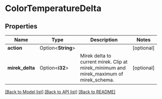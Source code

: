 # ColorTemperatureDelta

## Properties

Name | Type | Description | Notes
------------ | ------------- | ------------- | -------------
**action** | Option<**String**> |  | [optional]
**mirek_delta** | Option<**i32**> | Mirek delta to current mirek. Clip at mirek_minimum and mirek_maximum of mirek_schema. | [optional]

[[Back to Model list]](../README.md#documentation-for-models) [[Back to API list]](../README.md#documentation-for-api-endpoints) [[Back to README]](../README.md)



